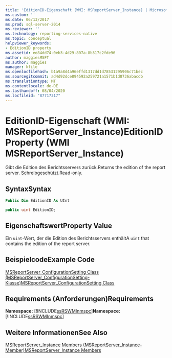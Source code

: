 ```yaml
---
title: 'EditionID-Eigenschaft (WMI: MSReportServer_Instance) | Microsoft-Dokumentation'
ms.custom: ''
ms.date: 06/13/2017
ms.prod: sql-server-2014
ms.reviewer: ''
ms.technology: reporting-services-native
ms.topic: conceptual
helpviewer_keywords:
- EditionID property
ms.assetid: ee84dd74-0eb3-4d29-807a-8b317c2fde96
author: maggiesMSFT
ms.author: maggies
manager: kfile
ms.openlocfilehash: b1a9a8d4a96effd1317dd1d78531295906c71bec
ms.sourcegitcommit: ad4d92dce894592a259721a1571b1d8736abacdb
ms.translationtype: MT
ms.contentlocale: de-DE
ms.lasthandoff: 08/04/2020
ms.locfileid: "87717317"
---
```

# <a name="editionid-property-wmi-msreportserver_instance"></a><span data-ttu-id="a9ba3-102">EditionID-Eigenschaft (WMI: MSReportServer_Instance)</span><span class="sxs-lookup"><span data-stu-id="a9ba3-102">EditionID Property (WMI MSReportServer_Instance)</span></span>
  <span data-ttu-id="a9ba3-103">Gibt die Edition des Berichtsservers zurück.</span><span class="sxs-lookup"><span data-stu-id="a9ba3-103">Returns the edition of the report server.</span></span> <span data-ttu-id="a9ba3-104">Schreibgeschützt.</span><span class="sxs-lookup"><span data-stu-id="a9ba3-104">Read-only.</span></span>  
  
## <a name="syntax"></a><span data-ttu-id="a9ba3-105">Syntax</span><span class="sxs-lookup"><span data-stu-id="a9ba3-105">Syntax</span></span>  
  
```vb  
Public Dim EditionID As UInt  
```  
  
```csharp  
public uint EditionID;  
```  
  
## <a name="property-value"></a><span data-ttu-id="a9ba3-106">Eigenschaftswert</span><span class="sxs-lookup"><span data-stu-id="a9ba3-106">Property Value</span></span>  
 <span data-ttu-id="a9ba3-107">Ein `uint`-Wert, der die Edition des Berichtsservers enthält</span><span class="sxs-lookup"><span data-stu-id="a9ba3-107">A `uint` that contains the edition of the report server.</span></span>  
  
## <a name="example-code"></a><span data-ttu-id="a9ba3-108">Beispielcode</span><span class="sxs-lookup"><span data-stu-id="a9ba3-108">Example Code</span></span>  
 [<span data-ttu-id="a9ba3-109">MSReportServer_ConfigurationSetting Class (MSReportServer_ConfigurationSetting-Klasse)</span><span class="sxs-lookup"><span data-stu-id="a9ba3-109">MSReportServer_ConfigurationSetting Class</span></span>](msreportserver-configurationsetting-class.md)  
  
## <a name="requirements"></a><span data-ttu-id="a9ba3-110">Requirements (Anforderungen)</span><span class="sxs-lookup"><span data-stu-id="a9ba3-110">Requirements</span></span>  
 <span data-ttu-id="a9ba3-111">**Namespace:** [!INCLUDE[ssRSWMInmspc](../../includes/ssrswminmspc-md.md)]</span><span class="sxs-lookup"><span data-stu-id="a9ba3-111">**Namespace:** [!INCLUDE[ssRSWMInmspc](../../includes/ssrswminmspc-md.md)]</span></span>  
  
## <a name="see-also"></a><span data-ttu-id="a9ba3-112">Weitere Informationen</span><span class="sxs-lookup"><span data-stu-id="a9ba3-112">See Also</span></span>  
 [<span data-ttu-id="a9ba3-113">MSReportServer_Instance Members (MSReportServer_Instance-Member)</span><span class="sxs-lookup"><span data-stu-id="a9ba3-113">MSReportServer_Instance Members</span></span>](msreportserver-instance-members.md)  
  
  
